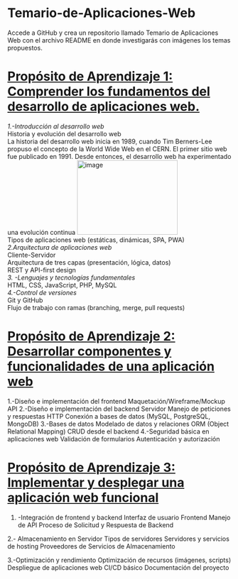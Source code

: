 # Temario-de-Aplicaciones-Web
Accede a GitHub y crea un repositorio llamado Temario de Aplicaciones Web con el archivo README en donde investigarás con imágenes los temas propuestos.


# <ins> Propósito de Aprendizaje 1: Comprender los fundamentos del desarrollo de aplicaciones web.  
_1.-Introducción al desarrollo web_  
Historia y evolución del desarrollo web  
La historia del desarrollo web inicia en 1989, cuando Tim Berners-Lee propuso el concepto de la World Wide Web en el CERN. El primer sitio web fue publicado en 1991. Desde entonces, el desarrollo web ha experimentado una evolución continua
<img width="226" height="168" alt="image" src="https://github.com/user-attachments/assets/39eb71ad-f97a-47d8-a649-bbd6e3f98a47" />  
Tipos de aplicaciones web (estáticas, dinámicas, SPA, PWA)  
_2.Arquitectura de aplicaciones web_  
Cliente-Servidor  
Arquitectura de tres capas (presentación, lógica, datos)  
REST y API-first design  
_3. -Lenguajes y tecnologías fundamentales_  
HTML, CSS, JavaScript, PHP, MySQL  
_4.-Control de versiones_  
Git y GitHub  
Flujo de trabajo con ramas (branching, merge, pull requests)  


# <ins> Propósito de Aprendizaje 2: Desarrollar componentes y funcionalidades de una aplicación web
1.-Diseño e implementación del frontend
Maquetación/Wireframe/Mockup
API
2.-Diseño e implementación del backend
Servidor
Manejo de peticiones y respuestas HTTP
Conexión a bases de datos (MySQL, PostgreSQL, MongoDB)
3.-Bases de datos
 Modelado de datos y relaciones
ORM (Object Relational Mapping)
CRUD desde el backend
4.-Seguridad básica en aplicaciones web
Validación de formularios
Autenticación y autorización 


# <ins> Propósito de Aprendizaje 3: Implementar y desplegar una aplicación web funcional
1. -Integración de frontend y backend
Interfaz de usuario Frontend
Manejo de API
Proceso de Solicitud y Respuesta de Backend

2.- Almacenamiento en Servidor
Tipos de servidores 
Servidores y servicios de hosting 
Proveedores de Servicios de Almacenamiento

3.-Optimización y rendimiento
Optimización de recursos (imágenes, scripts)
Despliegue de aplicaciones web
CI/CD básico
Documentación del proyecto
